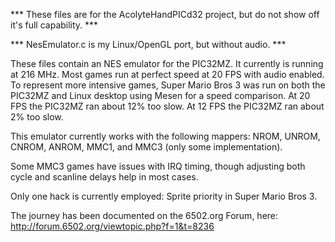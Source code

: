 *** These files are for the AcolyteHandPICd32 project, but do not show off it's full capability. ***

*** NesEmulator.c is my Linux/OpenGL port, but without audio. ***

These files contain an NES emulator for the PIC32MZ.  It currently is running at 216 MHz.  Most games run at perfect speed at 20 FPS with audio enabled.  To represent more intensive games, Super Mario Bros 3 was run on both the PIC32MZ and Linux desktop using Mesen for a speed comparison.  At 20 FPS the PIC32MZ ran about 12% too slow.  At 12 FPS the PIC32MZ ran about 2% too slow.  

This emulator currently works with the following mappers: NROM, UNROM, CNROM, ANROM, MMC1, and MMC3 (only some implementation).

Some MMC3 games have issues with IRQ timing, though adjusting both cycle and scanline delays help in most cases.

Only one hack is currently employed: Sprite priority in Super Mario Bros 3.

The journey has been documented on the 6502.org Forum, here: http://forum.6502.org/viewtopic.php?f=1&t=8236

